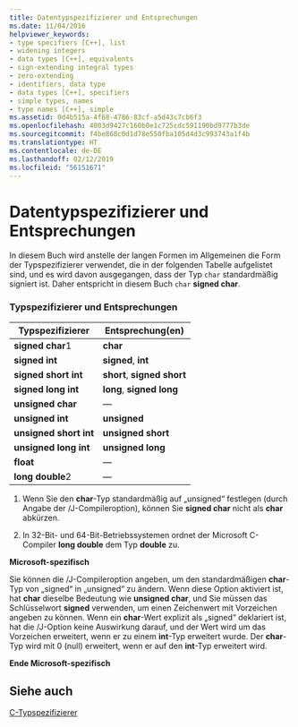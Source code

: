 ```yaml
---
title: Datentypspezifizierer und Entsprechungen
ms.date: 11/04/2016
helpviewer_keywords:
- type specifiers [C++], list
- widening integers
- data types [C++], equivalents
- sign-extending integral types
- zero-extending
- identifiers, data type
- data types [C++], specifiers
- simple types, names
- type names [C++], simple
ms.assetid: 0d4b515a-4f68-4786-83cf-a5d43c7cb6f3
ms.openlocfilehash: 4003d9427c160b0e1c725cdc591190bd9777b3de
ms.sourcegitcommit: f4be868c0d1d78e550fba105d4d3c993743a1f4b
ms.translationtype: HT
ms.contentlocale: de-DE
ms.lasthandoff: 02/12/2019
ms.locfileid: "56151671"
---
```

# <a name="data-type-specifiers-and-equivalents"></a>Datentypspezifizierer und Entsprechungen

In diesem Buch wird anstelle der langen Formen im Allgemeinen die Form der Typspezifizierer verwendet, die in der folgenden Tabelle aufgelistet sind, und es wird davon ausgegangen, dass der Typ `char` standardmäßig signiert ist. Daher entspricht in diesem Buch `char` **signed char**.

### <a name="type-specifiers-and-equivalents"></a>Typspezifizierer und Entsprechungen

|Typspezifizierer|Entsprechung(en)|
|--------------------|---------------------|
|**signed char**1|**char**|
|**signed int**|**signed**, **int**|
|**signed short int**|**short**, **signed short**|
|**signed long int**|**long**, **signed long**|
|**unsigned char**|—|
|**unsigned int**|**unsigned**|
|**unsigned short int**|**unsigned short**|
|**unsigned long int**|**unsigned long**|
|**float**|—|
|**long double**2|—|

1. Wenn Sie den **char**-Typ standardmäßig auf „unsigned“ festlegen (durch Angabe der /J-Compileroption), können Sie **signed char** nicht als **char** abkürzen.

2. In 32-Bit- und 64-Bit-Betriebssystemen ordnet der Microsoft C-Compiler **long double** dem Typ **double** zu.

**Microsoft-spezifisch**

Sie können die /J-Compileroption angeben, um den standardmäßigen **char**-Typ von „signed“ in „unsigned“ zu ändern. Wenn diese Option aktiviert ist, hat **char** dieselbe Bedeutung wie **unsigned char**, und Sie müssen das Schlüsselwort **signed** verwenden, um einen Zeichenwert mit Vorzeichen angeben zu können. Wenn ein **char**-Wert explizit als „signed“ deklariert ist, hat die /J-Option keine Auswirkung darauf, und der Wert wird um das Vorzeichen erweitert, wenn er zu einem **int**-Typ erweitert wurde. Der **char**-Typ wird mit 0 (null) erweitert, wenn er auf den **int**-Typ erweitert wird.

**Ende Microsoft-spezifisch**

## <a name="see-also"></a>Siehe auch

[C-Typspezifizierer](../c-language/c-type-specifiers.md)
